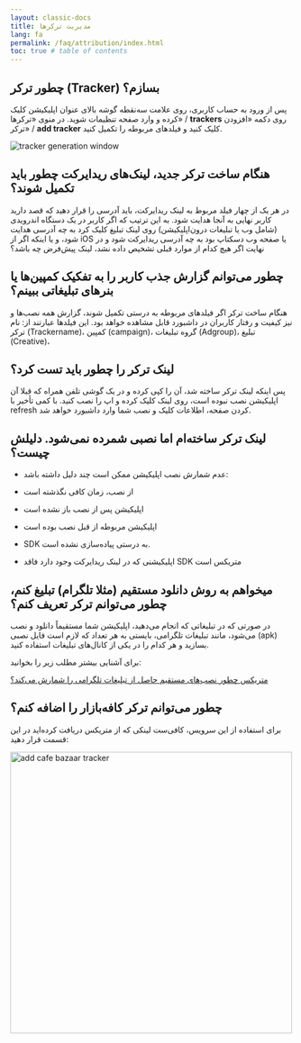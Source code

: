 ```yaml
---
layout: classic-docs
title: مدیریت ترکرها
lang: fa
permalink: /faq/attribution/index.html
toc: true # table of contents
---
```


## چطور ترکر (Tracker) بسازم؟

پس از ورود به حساب کاربری، روی علامت سه‌نقطه گوشه بالای عنوان اپلیکیشن کلیک کرده و وارد صفحه تنظیمات شوید. در منوی «ترکرها» / **trackers** روی دکمه «افزودن ترکر» / **add tracker** کلیک کنید و فیلدهای مربوطه را تکمیل کنید.

<img src="{{ '/images/create-tracker.png' | relative_url }}" alt="tracker generation window"/>

## هنگام ساخت ترکر جدید، لینک‌های ریدایرکت چطور باید تکمیل شوند؟

در هر یک از چهار فیلد مربوط به لینک ریدایرکت، باید آدرسی را قرار دهید که قصد دارید کاربر نهایی به آنجا هدایت شود. به این ترتیب که اگر کاربر در یک دستگاه اندرویدی (شامل وب یا تبلیغات درون‌اپلیکیشن) روی لینک تبلیغ کلیک کرد به چه آدرسی هدایت شود، و یا اینکه اگر از iOS یا صفحه وب دسکتاپ بود به چه آدرسی ریدایرکت شود و در نهایت اگر هیچ کدام از موارد قبلی تشخیص داده نشد، لینک پیش‌فرض چه باشد؟

## چطور می‌توانم گزارش جذب کاربر را به تفکیک کمپین‌ها یا بنرهای تبلیغاتی ببینم؟

هنگام ساخت ترکر اگر فیلدهای مربوطه به درستی تکمیل شوند، گزارش همه نصب‌ها و نیز کیفیت و رفتار کاربران در داشبورد قابل مشاهده خواهد بود. این فیلدها عبارتند از: نام ترکر (Trackername)، کمپین (campaign)، گروه تبلیغات (Adgroup)، تبلیغ (Creative)،

## لینک ترکر را چطور باید تست کرد؟

پس اینکه لینک ترکر ساخته شد، آن را کپی کرده و در یک گوشی تلفن همراه که قبلا آن اپلیکیشن نصب نبوده است، روی لینک کلیک کرده و اپ را نصب کنید. با کمی تأخیر با refresh کردن صفحه، اطلاعات کلیک و نصب شما وارد داشبورد خواهد شد.

## لینک ترکر ساخته‌ام اما نصبی شمرده نمی‌شود. دلیلش چیست؟

- عدم شمارش نصب اپلیکیشن ممکن است چند دلیل داشته باشد:

- از نصب، زمان کافی نگذشته است

- اپلیکیشن پس از نصب باز نشده است

- اپلیکیشن مربوطه از قبل نصب بوده است

- SDK به درستی پیاده‌سازی نشده است.

- اپلیکیشنی که در لینک ریدایرکت وجود دارد فاقد SDK متریکس است

## میخواهم به روش دانلود مستقیم (مثلا تلگرام) تبلیغ کنم، چطور می‌توانم ترکر تعریف کنم؟

در صورتی که در تبلیغاتی که انجام می‌دهید، اپلیکیشن شما مستقیماً دانلود و نصب می‌شود، مانند تبلیغات تلگرامی، بایستی به هر تعداد که لازم است فایل نصبی (apk) بسازید و هر کدام را در یکی از کانال‌های تبلیغات استفاده کنید.

برای آشنایی بیشتر مطلب زیر را بخوانید:

[متریکس چطور نصب‌های مستقیم حاصل از تبلیغات تلگرامی را شمارش می‌کند؟
](https://blog.metrix.ir/pre-install-tacking-in-telegram-ads-with-metrix/)

## چطور می‌توانم ترکر کافه‌بازار را اضافه کنم؟

برای استفاده از این سرویس، کافی‌ست لینکی که از متریکس دریافت کرده‌اید در این قسمت قرار دهید:

<img src="{{'/images/tracker.gif' | relative_url }}" alt="add cafe bazaar tracker" width="500px" />
